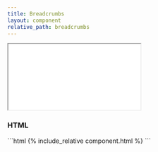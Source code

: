 ```yaml
---
title: Breadcrumbs
layout: component
relative_path: breadcrumbs
---
```


<iframe src="{{ site.baseurl}}/component/{{ page.relative_path }}/example.html"></iframe>

<h3>HTML</h3>
```html
{% include_relative component.html %}
```
